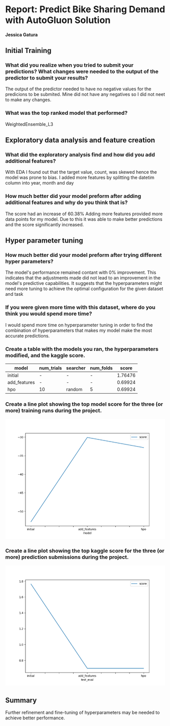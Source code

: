 # Report: Predict Bike Sharing Demand with AutoGluon Solution
#### Jessica Gatura

## Initial Training
### What did you realize when you tried to submit your predictions? What changes were needed to the output of the predictor to submit your results?
The output of the predictor needed to have no negative values for the predicions to be submited. Mine did not have any negatives so I did not neet to make any changes.

### What was the top ranked model that performed?
WeightedEnsemble_L3

## Exploratory data analysis and feature creation
### What did the exploratory analysis find and how did you add additional features?
With EDA I found out that the target value, count, was skewed hence the model was prone to bias.
I added more features by splitting the datetim column into year, month and day

### How much better did your model preform after adding additional features and why do you think that is?
The score had an increase of 60.38%
Adding more features provided more data points for my model. Due to this it was able to make better predictions and the score significantly increased.

## Hyper parameter tuning
### How much better did your model preform after trying different hyper parameters?
The model's performance remained contant with 0% improvement.
This indicates that the adjustments made did not lead to an improvement in the model's predictive capabilities. It suggests that the hyperparameters might need more tuning to achieve the optimal configuration for the given dataset and task

### If you were given more time with this dataset, where do you think you would spend more time?
I would spend more time on hyperparameter tuning in order to find the combination of hyperparameters that makes my model make the most accurate predictions.

### Create a table with the models you ran, the hyperparameters modified, and the kaggle score.
|model|num_trials|searcher|num_folds|score|
|--|--|--|--|--|
|initial|-|-|-|1.76476|
|add_features|-|-|-|0.69924|
|hpo|10|random|5|0.69924|

### Create a line plot showing the top model score for the three (or more) training runs during the project.

![model_train_score.png](img/model_train_score.png)

### Create a line plot showing the top kaggle score for the three (or more) prediction submissions during the project.


![model_test_score.png](img/model_test_score.png)

## Summary
Further refinement and fine-tuning of hyperparameters may be needed to achieve better performance.
